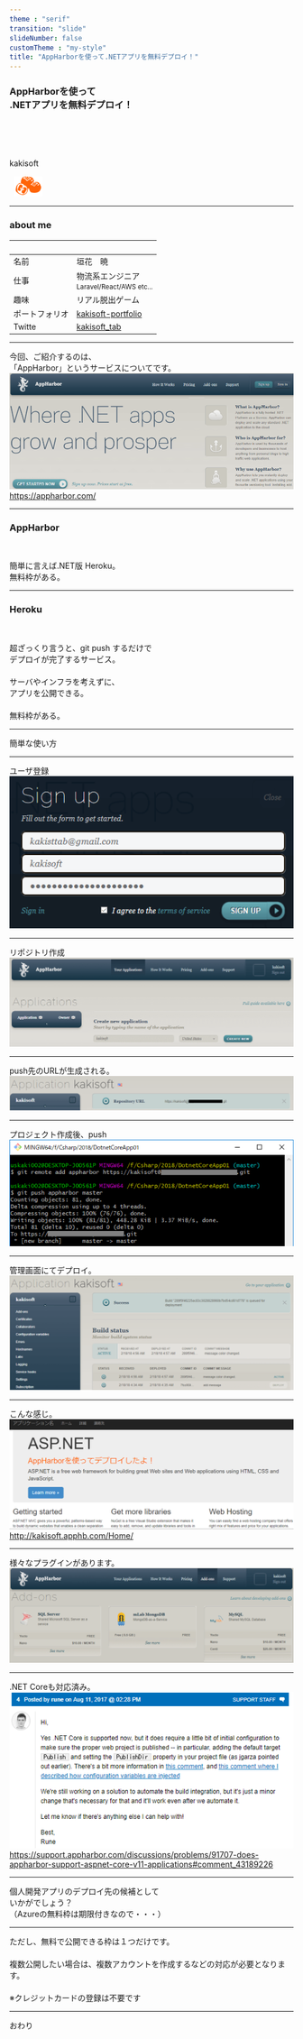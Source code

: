 ```yaml
---
theme : "serif"
transition: "slide"
slideNumber: false
customTheme : "my-style"
title: "AppHarborを使って.NETアプリを無料デプロイ！"
---
```

### AppHarborを使って<br>.NETアプリを無料デプロイ！

<br>
<br>
<br>
<br>
kakisoft
<br>

&nbsp;&nbsp;<img src="./assets/kakisoft_logo.png" style="max-width: 10%;">

---

### about me

&nbsp;  |  &nbsp;
-------------|---------------
名前       | 垣花　暁 &nbsp;&nbsp;&nbsp;<small>
仕事        | 物流系エンジニア<br><small>Laravel/React/AWS etc...</small>  
趣味      | リアル脱出ゲーム
ポートフォリオ | [kakisoft-portfolio](https://kakisoft-portfolio-v2.netlify.com)
Twitte | [kakisoft_tab](https://twitter.com/kakisoft_tab)

---

今回、ご紹介するのは、  
「AppHarbor」というサービスについてです。  
<img src="./assets/001.png"/>
https://appharbor.com/  

---

### AppHarbor
<br>

簡単に言えば.NET版 Heroku。  
無料枠がある。

---

### Heroku
<br>

超ざっくり言うと、git push するだけで  
デプロイが完了するサービス。  
　  
サーバやインフラを考えずに、  
アプリを公開できる。  
　  
無料枠がある。

---

簡単な使い方

---

ユーザ登録  
<img src="./assets/002.png"/>  

---

リポジトリ作成  
<img src="./assets/003.png"/>  

---

push先のURLが生成される。  
<img src="./assets/004.png"/>  

---

プロジェクト作成後、push  
<img src="./assets/005.png"/>  

---

管理画面にてデプロイ。  
<img src="./assets/006.png"/>  

---

こんな感じ。  
<img src="./assets/007.png"/>  
http://kakisoft.apphb.com/Home/

---

様々なプラグインがあります。  
<img src="./assets/008.png"/>  

---

.NET Coreも対応済み。  
<img src="./assets/009.png"/>  
https://support.appharbor.com/discussions/problems/91707-does-appharbor-support-aspnet-core-v11-applications#comment_43189226  

---

個人開発アプリのデプロイ先の候補として  
いかがでしょう？  
（Azureの無料枠は期限付きなので・・・）

---

ただし、無料で公開できる枠は１つだけです。  
　  
複数公開したい場合は、複数アカウントを作成するなどの対応が必要となります。  
　  
※クレジットカードの登録は不要です

---

おわり